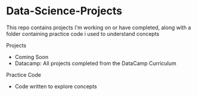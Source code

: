 # Data-Science-Projects
This repo contains projects I'm working on or have completed, along with a folder containing practice code i used to understand concepts

Projects
- Coming Soon
- Datacamp: All projects completed from the DataCamp Curriculum


Practice Code
- Code written to explore concepts 
